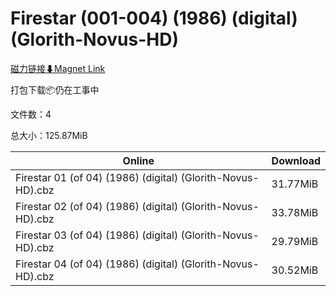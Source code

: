 # Firestar (001-004) (1986) (digital) (Glorith-Novus-HD)

[磁力链接⬇Magnet Link](magnet:?xt=urn:btih:7b56ab023ce0a5649981a7e558596af44125ca05&dn=Firestar%20%28001-004%29%20%281986%29%20%28digital%29%20%28Glorith-Novus-HD%29)

打包下载📦仍在工事中

文件数：4

总大小：125.87MiB

Online | Download
--- | ---
Firestar 01 (of 04) (1986) (digital) (Glorith-Novus-HD).cbz | 31.77MiB
Firestar 02 (of 04) (1986) (digital) (Glorith-Novus-HD).cbz | 33.78MiB
Firestar 03 (of 04) (1986) (digital) (Glorith-Novus-HD).cbz | 29.79MiB
Firestar 04 (of 04) (1986) (digital) (Glorith-Novus-HD).cbz | 30.52MiB